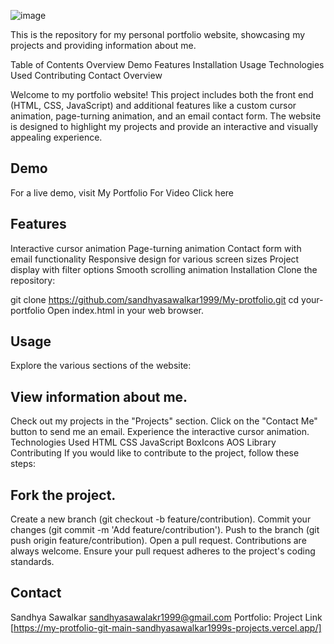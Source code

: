 ![image](https://github.com/user-attachments/assets/3c465957-38b3-4cdd-abdb-47c876f9955e)



This is the repository for my personal portfolio website, showcasing my projects and providing information about me.


Table of Contents
Overview
Demo
Features
Installation
Usage
Technologies Used
Contributing
Contact
Overview

Welcome to my portfolio website! This project includes both the front end (HTML, CSS, JavaScript) and additional features like a custom cursor animation, page-turning animation, and an email contact form. The website is designed to highlight my projects and provide an interactive and visually appealing experience.

## Demo
For a live demo, visit My Portfolio
For Video Click here

## Features
Interactive cursor animation
Page-turning animation
Contact form with email functionality
Responsive design for various screen sizes
Project display with filter options
Smooth scrolling animation
Installation
Clone the repository:

git clone https://github.com/sandhyasawalkar1999/My-protfolio.git
cd your-portfolio
Open index.html in your web browser.

## Usage
Explore the various sections of the website:

## View information about me.
Check out my projects in the "Projects" section.
Click on the "Contact Me" button to send me an email.
Experience the interactive cursor animation.
Technologies Used
HTML
CSS
JavaScript
BoxIcons
AOS Library
Contributing
If you would like to contribute to the project, follow these steps:

## Fork the project.
Create a new branch (git checkout -b feature/contribution).
Commit your changes (git commit -m 'Add feature/contribution').
Push to the branch (git push origin feature/contribution).
Open a pull request.
Contributions are always welcome. Ensure your pull request adheres to the project's coding standards.

## Contact
Sandhya Sawalkar
sandhyasawalakr1999@gmail.com
Portfolio: Project Link [https://my-protfolio-git-main-sandhyasawalkar1999s-projects.vercel.app/]

